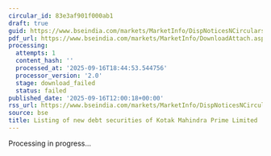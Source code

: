 ```yaml
---
circular_id: 83e3af901f000ab1
draft: true
guid: https://www.bseindia.com/markets/MarketInfo/DispNoticesNCirculars.aspx?Noticeid={994B8E6C-0DB6-4B4B-AF10-90B9D2E97D6D}&noticeno=20250916-50&dt=09/16/2025&icount=50&totcount=79&flag=0
pdf_url: https://www.bseindia.com/markets/MarketInfo/DownloadAttach.aspx?id=20250916-50&attachedId=
processing:
  attempts: 1
  content_hash: ''
  processed_at: '2025-09-16T18:44:53.544756'
  processor_version: '2.0'
  stage: download_failed
  status: failed
published_date: '2025-09-16T12:00:18+00:00'
rss_url: https://www.bseindia.com/markets/MarketInfo/DispNoticesNCirculars.aspx?Noticeid={994B8E6C-0DB6-4B4B-AF10-90B9D2E97D6D}&noticeno=20250916-50&dt=09/16/2025&icount=50&totcount=79&flag=0
source: bse
title: Listing of new debt securities of Kotak Mahindra Prime Limited
---
```


Processing in progress...
